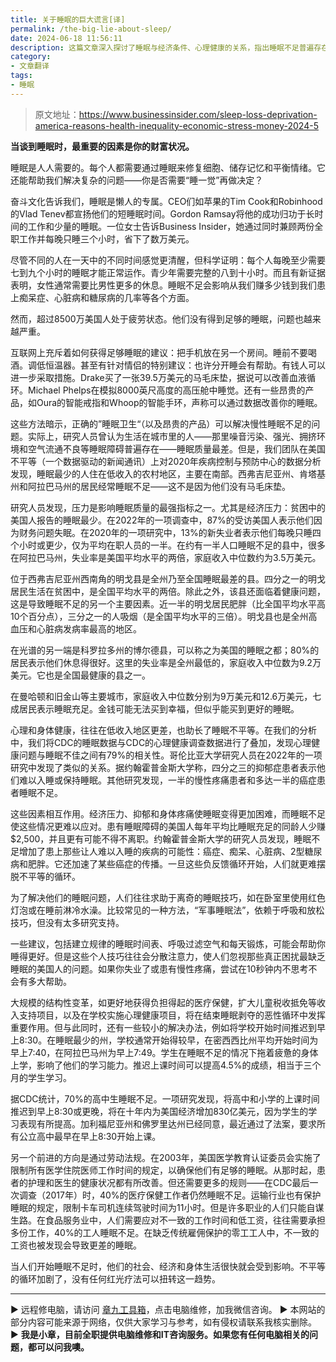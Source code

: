 ```yaml
---
title: 关于睡眠的巨大谎言[译]
permalink: /the-big-lie-about-sleep/
date: 2024-06-18 11:56:11
description: 这篇文章深入探讨了睡眠与经济条件、心理健康的关系，指出睡眠不足普遍存在且对健康和经济产生负面影响。虽有一些个人技巧缓解睡眠问题，但呼吁进行更广泛的结构性变革。文章提出改善医疗保健、加强社会支持项目和调整学校开始时间等措施，以减少睡眠不足对个人和社会的不利影响。
category:
- 文章翻译
tags:
- 睡眠
---
```


> 原文地址：<https://www.businessinsider.com/sleep-loss-deprivation-america-reasons-health-inequality-economic-stress-money-2024-5>  

**当谈到睡眠时，最重要的因素是你的财富状况。**

睡眠是人人需要的。每个人都需要通过睡眠来修复细胞、储存记忆和平衡情绪。它还能帮助我们解决复杂的问题——你是否需要“睡一觉”再做决定？

奋斗文化告诉我们，睡眠是懒人的专属。CEO们如苹果的Tim Cook和Robinhood的Vlad Tenev都宣扬他们的短睡眠时间。Gordon Ramsay将他的成功归功于长时间的工作和少量的睡眠。一位女士告诉Business Insider，她通过同时兼顾两份全职工作并每晚只睡三个小时，省下了数万美元。

尽管不同的人在一天中的不同时间感觉更清醒，但科学证明：每个人每晚至少需要七到九个小时的睡眠才能正常运作。青少年需要完整的八到十小时。而且有新证据表明，女性通常需要比男性更多的休息。睡眠不足会影响从我们赚多少钱到我们患上痴呆症、心脏病和糖尿病的几率等各个方面。

然而，超过8500万美国人处于疲劳状态。他们没有得到足够的睡眠，问题也越来越严重。

互联网上充斥着如何获得足够睡眠的建议：把手机放在另一个房间。睡前不要喝酒。调低恒温器。甚至有针对情侣的特别建议：也许分开睡会有帮助。有钱人可以进一步采取措施。Drake买了一张39.5万美元的马毛床垫，据说可以改善血液循环。Michael Phelps在模拟8000英尺高度的高压舱中睡觉。还有一些昂贵的产品，如Oura的智能戒指和Whoop的智能手环，声称可以通过数据改善你的睡眠。

这些方法暗示，正确的”睡眠卫生“（以及昂贵的产品）可以解决慢性睡眠不足的问题。实际上，研究人员曾认为生活在城市里的人——那里噪音污染、强光、拥挤环境和空气流通不良等睡眠障碍普遍存在——睡眠质量最差。但是，我们团队在美国不平等（一个数据驱动的新闻通讯）上对2020年疾病控制与预防中心的数据分析发现，睡眠最少的人住在低收入的农村地区，主要在南部。西弗吉尼亚州、肯塔基州和阿拉巴马州的居民经常睡眠不足——这不是因为他们没有马毛床垫。

研究人员发现，压力是影响睡眠质量的最强指标之一。尤其是经济压力：贫困中的美国人报告的睡眠最少。在2022年的一项调查中，87%的受访美国人表示他们因为财务问题失眠。在2020年的一项研究中，13%的新失业者表示他们每晚只睡四个小时或更少，仅为平均在职人员的一半。在约有一半人口睡眠不足的县中，很多在阿拉巴马州，失业率是美国平均水平的两倍，家庭收入中位数约为3.5万美元。

位于西弗吉尼亚州西南角的明戈县是全州乃至全国睡眠最差的县。四分之一的明戈居民生活在贫困中，是全国平均水平的两倍。除此之外，该县还面临着健康问题，这是导致睡眠不足的另一个主要因素。近一半的明戈居民肥胖（比全国平均水平高10个百分点），三分之一的人吸烟（是全国平均水平的三倍）。明戈县也是全州高血压和心脏病发病率最高的地区。

在光谱的另一端是科罗拉多州的博尔德县，可以称之为美国的睡眠之都；80%的居民表示他们休息得很好。这里的失业率是全州最低的，家庭收入中位数为9.2万美元。它也是全国最健康的县之一。

在曼哈顿和旧金山等主要城市，家庭收入中位数分别为9万美元和12.6万美元，七成居民表示睡眠充足。金钱可能无法买到幸福，但似乎能买到更好的睡眠。

心理和身体健康，往往在低收入地区更差，也助长了睡眠不平等。在我们的分析中，我们将CDC的睡眠数据与CDC的心理健康调查数据进行了叠加，发现心理健康问题与睡眠不佳之间有79%的相关性。哥伦比亚大学研究人员在2022年的一项研究中发现了类似的关系。据约翰霍普金斯大学称，四分之三的抑郁症患者表示他们难以入睡或保持睡眠。其他研究发现，一半的慢性疼痛患者和多达一半的癌症患者睡眠不足。

这些因素相互作用。经济压力、抑郁和身体疼痛使睡眠变得更加困难，而睡眠不足使这些情况更难以应对。患有睡眠障碍的美国人每年平均比睡眠充足的同龄人少赚$2,500，并且更有可能不得不离职。约翰霍普金斯大学的研究人员发现，睡眠不足增加了患上那些让人难以入睡的疾病的可能性：癌症、痴呆、心脏病、2型糖尿病和肥胖。它还加速了某些癌症的传播。一旦这些负反馈循环开始，人们就更难摆脱不平等的循环。

为了解决他们的睡眠问题，人们往往求助于离奇的睡眠技巧，如在卧室里使用红色灯泡或在睡前淋冷水澡。比较常见的一种方法，“军事睡眠法”，依赖于呼吸和放松技巧，但没有太多研究支持。

一些建议，包括建立规律的睡眠时间表、呼吸过滤空气和每天锻炼，可能会帮助你睡得更好。但是这些个人技巧往往会分散注意力，使人们忽视那些真正困扰最缺乏睡眠的美国人的问题。如果你失业了或患有慢性疼痛，尝试在10秒钟内不思考不会有多大帮助。

大规模的结构性变革，如更好地获得负担得起的医疗保健，扩大儿童税收抵免等收入支持项目，以及在学校实施心理健康项目，将在结束睡眠剥夺的恶性循环中发挥重要作用。但与此同时，还有一些较小的解决办法，例如将学校开始时间推迟到早上8:30。在睡眠最少的州，学校通常开始得较早，在密西西比州平均开始时间为早上7:40，在阿拉巴马州为早上7:49。学生在睡眠不足的情况下拖着疲惫的身体上学，影响了他们的学习能力。推迟上课时间可以提高4.5%的成绩，相当于三个月的学生学习。

据CDC统计，70%的高中生睡眠不足。一项研究发现，将高中和小学的上课时间推迟到早上8:30或更晚，将在十年内为美国经济增加830亿美元，因为学生的学习表现有所提高。加利福尼亚州和佛罗里达州已经同意，最近通过了法案，要求所有公立高中最早在早上8:30开始上课。

另一个前进的方向是通过劳动法规。在2003年，美国医学教育认证委员会实施了限制所有医学住院医师工作时间的规定，以确保他们有足够的睡眠。从那时起，患者的护理和医生的健康状况都有所改善。但还需要更多的规则——在CDC最后一次调查（2017年）时，40%的医疗保健工作者仍然睡眠不足。运输行业也有保护睡眠的规定，限制卡车司机连续驾驶时间为11小时。但是许多职业的人们只能自谋生路。在食品服务业中，人们需要应对不一致的工作时间和低工资，往往需要承担多份工作，40%的工人睡眠不足。在缺乏传统雇佣保护的零工工人中，不一致的工资也被发现会导致更差的睡眠。

当人们开始睡眠不足时，他们的社会、经济和身体生活很快就会受到影响。不平等的循环加剧了，没有任何红光疗法可以扭转这一趋势。

---
▶ 远程修电脑，请访问 [章九工具箱](https://zhang9.com/)，点击电脑维修，加我微信咨询。 
▶ 本网站的部分内容可能来源于网络，仅供大家学习与参考，如有侵权请联系我核实删除。  
▶ **我是小章，目前全职提供电脑维修和IT咨询服务。如果您有任何电脑相关的问题，都可以问我噢。**  
